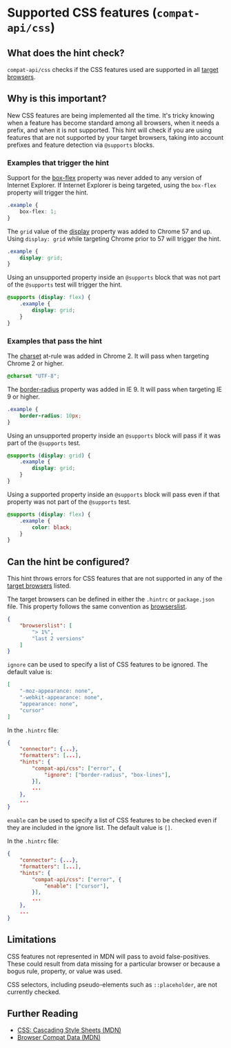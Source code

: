 # Supported CSS features (`compat-api/css`)

## What does the hint check?

`compat-api/css` checks if the CSS features used are
supported in all [target browsers][browser-context].

## Why is this important?

New CSS features are being implemented all the time. It's tricky knowing
when a feature has become standard among all browsers, when it needs a prefix,
and when it is not supported. This hint will check if you are using features
that are not supported by your target browsers, taking into account prefixes
and feature detection via `@supports` blocks.

### Examples that **trigger** the hint

Support for the [box-flex][box-flex] property was never added to any version
of Internet Explorer. If Internet Explorer is being targeted, using the
`box-flex` property will trigger the hint.

```css
.example {
    box-flex: 1;
}
```

The `grid` value of the [display][display] property was added to Chrome 57
and up. Using `display: grid` while targeting Chrome prior to 57 will trigger
the hint.

```css
.example {
    display: grid;
}
```

Using an unsupported property inside an `@supports` block that was not part
of the `@supports` test will trigger the hint.

```css
@supports (display: flex) {
    .example {
        display: grid;
    }
}
```

### Examples that **pass** the hint

The [charset][charset] at-rule was added in Chrome 2. It will pass when
targeting Chrome 2 or higher.

```css
@charset "UTF-8";
```

The [border-radius][border-radius] property was added in IE 9. It will pass
when targeting IE 9 or higher.

```css
.example {
    border-radius: 10px;
}
```

Using an unsupported property inside an `@supports` block will pass if it was
part of the `@supports` test.

```css
@supports (display: grid) {
    .example {
        display: grid;
    }
}
```

Using a supported property inside an `@supports` block will pass even if that
property was not part of the `@supports` test.

```css
@supports (display: flex) {
    .example {
        color: black;
    }
}
```

## Can the hint be configured?

This hint throws errors for CSS features that are not supported in any of the
[target browsers][target-browsers] listed.

The target browsers can be defined in either the `.hintrc` or
`package.json` file.
This property follows the same convention as [browserslist][browserslist].

```json
{
    "browserslist": [
        "> 1%",
        "last 2 versions"
    ]
}
```

`ignore` can be used to specify a list of CSS features to be ignored. The
default value is:

```json
[
    "-moz-appearance: none",
    "-webkit-appearance: none",
    "appearance: none",
    "cursor"
]
```

In the `.hintrc` file:

```json
{
    "connector": {...},
    "formatters": [...],
    "hints": {
        "compat-api/css": ["error", {
            "ignore": ["border-radius", "box-lines"],
        }],
        ...
    },
    ...
}
```

`enable` can be used to specify a list of CSS features to be checked even if
they are included in the ignore list. The default value is `[]`.

In the `.hintrc` file:

```json
{
    "connector": {...},
    "formatters": [...],
    "hints": {
        "compat-api/css": ["error", {
            "enable": ["cursor"],
        }],
        ...
    },
    ...
}
```

## Limitations

CSS features not represented in MDN will pass to avoid false-positives.
These could result from data missing for a particular browser or because a
bogus rule, property, or value was used.

CSS selectors, including pseudo-elements such as `::placeholder`, are not
currently checked.

## Further Reading

* [CSS: Cascading Style Sheets (MDN)][docmdn]
* [Browser Compat Data (MDN)][browser-compat]

<!-- Link labels: -->

[docmdn]: https://developer.mozilla.org/en-US/docs/Web/CSS
[border-radius]: https://developer.mozilla.org/en-US/docs/Web/CSS/border-radius
[box-flex]: https://developer.mozilla.org/en-US/docs/Web/CSS/box-flex
[browser-compat]: https://github.com/mdn/browser-compat-data
[browser-context]: https://webhint.io/docs/user-guide/configuring-webhint/browser-context/
[browserslist]: https://github.com/browserslist/browserslist#readme
[charset]: https://developer.mozilla.org/en-US/docs/Web/CSS/@charset
[display]: https://developer.mozilla.org/en-US/docs/Web/CSS/display
[target-browsers]: ../../hint/docs/user-guide/configuring-webhint/browser-context.md
